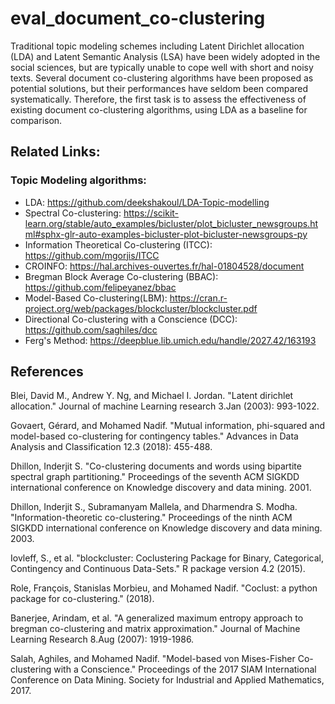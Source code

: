 # eval_document_co-clustering

Traditional topic modeling schemes including Latent Dirichlet allocation (LDA) and Latent Semantic
Analysis (LSA) have been widely adopted in the social sciences, but are typically unable to
cope well with short and noisy texts. Several document co-clustering algorithms have been proposed
as potential solutions, but their performances have seldom been compared systematically. Therefore,
the first task is to assess the effectiveness of existing document co-clustering
algorithms, using LDA as a baseline for comparison.

## Related Links:
### Topic Modeling algorithms:
- LDA: https://github.com/deekshakoul/LDA-Topic-modelling
- Spectral Co-clustering: https://scikit-learn.org/stable/auto_examples/bicluster/plot_bicluster_newsgroups.html#sphx-glr-auto-examples-bicluster-plot-bicluster-newsgroups-py
- Information Theoretical Co-clustering (ITCC): https://github.com/mgorjis/ITCC
- CROINFO: https://hal.archives-ouvertes.fr/hal-01804528/document
- Bregman Block Average Co-clustering (BBAC): https://github.com/felipeyanez/bbac
- Model-Based Co-clustering(LBM): https://cran.r-project.org/web/packages/blockcluster/blockcluster.pdf
- Directional Co-clustering with a Conscience (DCC): https://github.com/saghiles/dcc
- Ferg's Method: https://deepblue.lib.umich.edu/handle/2027.42/163193

## References
Blei, David M., Andrew Y. Ng, and Michael I. Jordan. "Latent dirichlet allocation." Journal of machine Learning research 3.Jan (2003): 993-1022.

Govaert, Gérard, and Mohamed Nadif. "Mutual information, phi-squared and model-based co-clustering for contingency tables." Advances in Data Analysis and Classification 12.3 (2018): 455-488.

Dhillon, Inderjit S. "Co-clustering documents and words using bipartite spectral graph partitioning." Proceedings of the seventh ACM SIGKDD international conference on Knowledge discovery and data mining. 2001.

Dhillon, Inderjit S., Subramanyam Mallela, and Dharmendra S. Modha. "Information-theoretic co-clustering." Proceedings of the ninth ACM SIGKDD international conference on Knowledge discovery and data mining. 2003.

Iovleff, S., et al. "blockcluster: Coclustering Package for Binary, Categorical, Contingency and Continuous Data-Sets." R package version 4.2 (2015).

Role, François, Stanislas Morbieu, and Mohamed Nadif. "Coclust: a python package for co-clustering." (2018).

Banerjee, Arindam, et al. "A generalized maximum entropy approach to bregman co-clustering and matrix approximation." Journal of Machine Learning Research 8.Aug (2007): 1919-1986.

Salah, Aghiles, and Mohamed Nadif. "Model-based von Mises-Fisher Co-clustering with a Conscience." Proceedings of the 2017 SIAM International Conference on Data Mining. Society for Industrial and Applied Mathematics, 2017.
